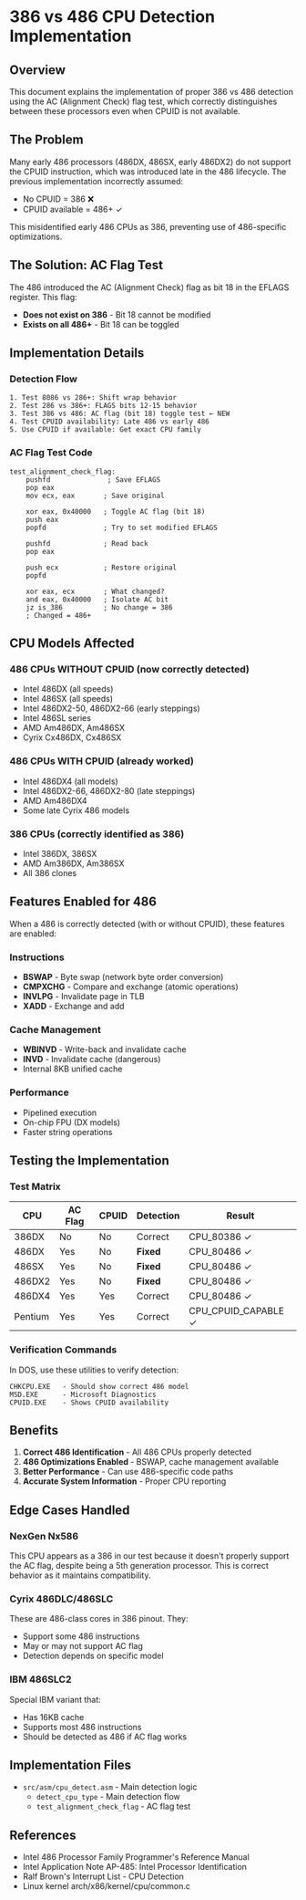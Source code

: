 # 386 vs 486 CPU Detection Implementation

## Overview
This document explains the implementation of proper 386 vs 486 detection using the AC (Alignment Check) flag test, which correctly distinguishes between these processors even when CPUID is not available.

## The Problem
Many early 486 processors (486DX, 486SX, early 486DX2) do not support the CPUID instruction, which was introduced late in the 486 lifecycle. The previous implementation incorrectly assumed:
- No CPUID = 386 ❌
- CPUID available = 486+ ✓

This misidentified early 486 CPUs as 386, preventing use of 486-specific optimizations.

## The Solution: AC Flag Test
The 486 introduced the AC (Alignment Check) flag as bit 18 in the EFLAGS register. This flag:
- **Does not exist on 386** - Bit 18 cannot be modified
- **Exists on all 486+** - Bit 18 can be toggled

## Implementation Details

### Detection Flow
```
1. Test 8086 vs 286+: Shift wrap behavior
2. Test 286 vs 386+: FLAGS bits 12-15 behavior  
3. Test 386 vs 486: AC flag (bit 18) toggle test ← NEW
4. Test CPUID availability: Late 486 vs early 486
5. Use CPUID if available: Get exact CPU family
```

### AC Flag Test Code
```assembly
test_alignment_check_flag:
    pushfd              ; Save EFLAGS
    pop eax            
    mov ecx, eax       ; Save original
    
    xor eax, 0x40000   ; Toggle AC flag (bit 18)
    push eax
    popfd              ; Try to set modified EFLAGS
    
    pushfd             ; Read back
    pop eax
    
    push ecx           ; Restore original
    popfd
    
    xor eax, ecx       ; What changed?
    and eax, 0x40000   ; Isolate AC bit
    jz is_386          ; No change = 386
    ; Changed = 486+
```

## CPU Models Affected

### 486 CPUs WITHOUT CPUID (now correctly detected)
- Intel 486DX (all speeds)
- Intel 486SX (all speeds) 
- Intel 486DX2-50, 486DX2-66 (early steppings)
- Intel 486SL series
- AMD Am486DX, Am486SX
- Cyrix Cx486DX, Cx486SX

### 486 CPUs WITH CPUID (already worked)
- Intel 486DX4 (all models)
- Intel 486DX2-66, 486DX2-80 (late steppings)
- AMD Am486DX4
- Some late Cyrix 486 models

### 386 CPUs (correctly identified as 386)
- Intel 386DX, 386SX
- AMD Am386DX, Am386SX
- All 386 clones

## Features Enabled for 486

When a 486 is correctly detected (with or without CPUID), these features are enabled:

### Instructions
- **BSWAP** - Byte swap (network byte order conversion)
- **CMPXCHG** - Compare and exchange (atomic operations)
- **INVLPG** - Invalidate page in TLB
- **XADD** - Exchange and add

### Cache Management  
- **WBINVD** - Write-back and invalidate cache
- **INVD** - Invalidate cache (dangerous)
- Internal 8KB unified cache

### Performance
- Pipelined execution
- On-chip FPU (DX models)
- Faster string operations

## Testing the Implementation

### Test Matrix

| CPU | AC Flag | CPUID | Detection | Result |
|-----|---------|-------|-----------|---------|
| 386DX | No | No | Correct | CPU_80386 ✓ |
| 486DX | Yes | No | **Fixed** | CPU_80486 ✓ |
| 486SX | Yes | No | **Fixed** | CPU_80486 ✓ |
| 486DX2 | Yes | No | **Fixed** | CPU_80486 ✓ |
| 486DX4 | Yes | Yes | Correct | CPU_80486 ✓ |
| Pentium | Yes | Yes | Correct | CPU_CPUID_CAPABLE ✓ |

### Verification Commands

In DOS, use these utilities to verify detection:
```
CHKCPU.EXE   - Should show correct 486 model
MSD.EXE      - Microsoft Diagnostics
CPUID.EXE    - Shows CPUID availability
```

## Benefits

1. **Correct 486 Identification** - All 486 CPUs properly detected
2. **486 Optimizations Enabled** - BSWAP, cache management available
3. **Better Performance** - Can use 486-specific code paths
4. **Accurate System Information** - Proper CPU reporting

## Edge Cases Handled

### NexGen Nx586
This CPU appears as a 386 in our test because it doesn't properly support the AC flag, despite being a 5th generation processor. This is correct behavior as it maintains compatibility.

### Cyrix 486DLC/486SLC  
These are 486-class cores in 386 pinout. They:
- Support some 486 instructions
- May or may not support AC flag
- Detection depends on specific model

### IBM 486SLC2
Special IBM variant that:
- Has 16KB cache
- Supports most 486 instructions
- Should be detected as 486 if AC flag works

## Implementation Files

- `src/asm/cpu_detect.asm` - Main detection logic
  - `detect_cpu_type` - Main detection flow
  - `test_alignment_check_flag` - AC flag test

## References

- Intel 486 Processor Family Programmer's Reference Manual
- Intel Application Note AP-485: Intel Processor Identification
- Ralf Brown's Interrupt List - CPU Detection
- Linux kernel arch/x86/kernel/cpu/common.c